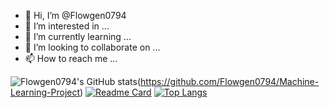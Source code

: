- 👋 Hi, I’m @Flowgen0794
- 👀 I’m interested in ...
- 🌱 I’m currently learning ...
- 💞️ I’m looking to collaborate on ...
- 📫 How to reach me ...

<!---
Flowgen0794/Flowgen0794 is a ✨ special ✨ repository because its `README.md` (this file) appears on your GitHub profile.
You can click the Preview link to take a look at your changes.
--->
![Flowgen0794's GitHub stats](https://github-readme-stats.vercel.app/api?username=Flowgen0794&show_icons=true&theme=radical)(https://github.com/Flowgen0794/Machine-Learning-Project)
[![Readme Card](https://github-readme-stats.vercel.app/api/pin/?username=Flowgen0794&repo=Machine-Learning=Project)](https://github.com/Flowgen0794/Machine-Learning-Project)
[![Top Langs](https://github-readme-stats.vercel.app/api/top-langs/?username=Flowgen0794&layout=compact)](https://github.com/Flowgen0794/Machine-Learning-Project)

